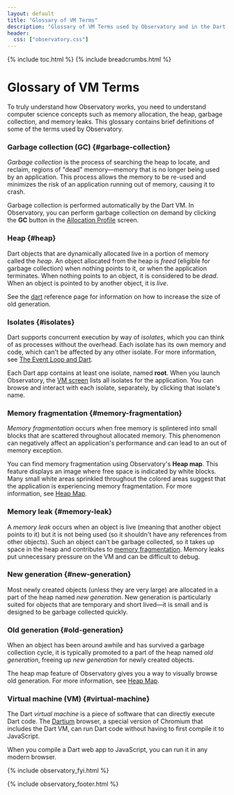 ```yaml
---
layout: default
title: "Glossary of VM Terms"
description: "Glossary of VM Terms used by Observatory and in the Dart VM."
header:
  css: ["observatory.css"]
---
```


{% include toc.html %}
{% include breadcrumbs.html %}

# Glossary of VM Terms

To truly understand how Observatory works, you need to understand
computer science concepts such as memory allocation, the heap,
garbage collection, and memory leaks. This glossary contains brief
definitions of some of the terms used by Observatory.

### Garbage collection (GC) {#garbage-collection}
_Garbage collection_ is the process of searching the heap to locate,
and reclaim, regions of "dead" memory&mdash;memory that is no longer
being used by an application. This process allows the memory to be
re-used and minimizes the risk of an application running out of memory,
causing it to crash.

Garbage collection is performed automatically by the Dart VM.
In Observatory, you can perform garbage collection on demand
by clicking the **GC** button in the
[Allocation Profile](screens.html#allocation-profile-screen) screen.

### Heap {#heap}
Dart objects that are dynamically allocated live in a portion of
memory called the _heap_. An object allocated from the heap is _freed_
(eligible for garbage collection) when nothing points to it,
or when the application terminates.
When nothing points to an object, it is considered to be _dead_.
When an object is pointed to by another object, it is _live_.

See the [dart](/tools/dart-vm/#options) reference page for information
on how to increase the size of old generation.

### Isolates {#isolates}
Dart supports concurrent execution by way of _isolates_,
which you can think of as processes without the overhead.
Each isolate has its own memory and code, which can't be affected
by any other isolate. For more information, see
[The Event Loop and Dart](/articles/event-loop/).

Each Dart app contains at least one isolate, named **root**.
When you launch Observatory, the [VM screen](get-started.html#vm-screen)
lists all isolates for the application. You can browse
and interact with each isolate, separately, by clicking that
isolate's name.

### Memory fragmentation {#memory-fragmentation}
_Memory fragmentation_ occurs when free memory is splintered into
small blocks that are scattered throughout allocated memory.
This phenomenon can negatively affect an application's performance
and can lead to an out of memory exception.

You can find memory fragmentation using Observatory's **Heap map**.
This feature displays an image where free space is indicated
by white blocks.
Many small white areas sprinkled throughout the colored areas
suggest that the application is experiencing memory
fragmentation. For more information, see [Heap Map](heap-map.html).

### Memory leak {#memory-leak}
A _memory leak_ occurs when an object is live (meaning that another
object points to it) but it is not being used (so it shouldn't have
any references from other objects).
Such an object can't be garbage collected,
so it takes up space in the heap and contributes to 
<a href="#memory-fragmentation">memory fragmentation</a>.
Memory leaks put unnecessary pressure on the VM
and can be difficult to debug.

### New generation {#new-generation}
Most newly created objects (unless they are very large) are allocated in
a part of the heap named _new generation_.
New generation is particularly suited for
objects that are temporary and short lived&mdash;it is small and
is designed to be garbage collected quickly.

### Old generation {#old-generation}
When an object has been around awhile and has survived a
garbage collection cycle, it is typically promoted to a part of the heap
named _old generation_, freeing up _new generation_ for newly created objects.

The heap map feature of Observatory gives you a way to visually browse
old generation. For more information, see [Heap Map](heap-map.html).

### Virtual machine (VM) {#virtual-machine}
The Dart _virtual machine_ is a piece of software that can directly execute
Dart code. The [Dartium](/tools/dartium/) browser,
a special version of Chromium that includes the Dart VM,
can run Dart code without having to first compile it to JavaScript.

When you compile a Dart web app to JavaScript, you can run it in any
modern browser.

{% include observatory_fyi.html %}

{% include observatory_footer.html %}

